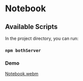 # Notebook

## Available Scripts

In the project directory, you can run:

### `npm bothServer`

### Demo

[Notebook.webm](https://github.com/yagnikpipaliya/notebook/assets/97233515/5654475a-fe16-4301-b672-dda62a701879)
